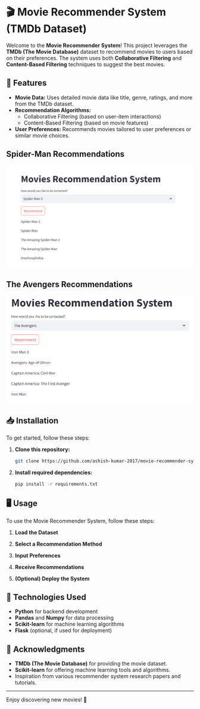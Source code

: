 # 🎬 Movie Recommender System (TMDb Dataset)

Welcome to the **Movie Recommender System**! This project leverages the **TMDb (The Movie Database)** dataset to recommend movies to users based on their preferences. The system uses both **Collaborative Filtering** and **Content-Based Filtering** techniques to suggest the best movies.

## 🌟 Features

- **Movie Data:** Uses detailed movie data like title, genre, ratings, and more from the TMDb dataset.
- **Recommendation Algorithms:**  
  - Collaborative Filtering (based on user-item interactions)
  - Content-Based Filtering (based on movie features)
- **User Preferences:** Recommends movies tailored to user preferences or similar movie choices.

## Spider-Man Recommendations
![Spider-Man Recommendations](images/spiderman.png)

## The Avengers Recommendations
![The Avengers Recommendations](images/avengers.png)

## 📥 Installation

To get started, follow these steps:

1. **Clone this repository:**
   ```bash
   git clone https://github.com/ashish-kumar-2017/movie-recommender-system-tmdb-dataset-main.git
2. **Install required dependencies:**
   ```bash
   pip install -r requirements.txt

## 🖥️ Usage

To use the Movie Recommender System, follow these steps:

1. **Load the Dataset**

2. **Select a Recommendation Method**

3. **Input Preferences**

4. **Receive Recommendations**

5. **(Optional) Deploy the System**




## 🔧 Technologies Used

- **Python** for backend development
- **Pandas** and **Numpy** for data processing
- **Scikit-learn** for machine learning algorithms
- **Flask** (optional, if used for deployment)

## 📝 Acknowledgments

- **TMDb (The Movie Database)** for providing the movie dataset.
- **Scikit-learn** for offering machine learning tools and algorithms.
- Inspiration from various recommender system research papers and tutorials.

---

Enjoy discovering new movies! 🍿

